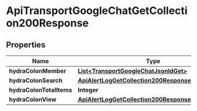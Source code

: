 

# ApiTransportGoogleChatGetCollection200Response


## Properties

| Name | Type | Description | Notes |
|------------ | ------------- | ------------- | -------------|
|**hydraColonMember** | [**List&lt;TransportGoogleChatJsonldGet&gt;**](TransportGoogleChatJsonldGet.md) |  |  |
|**hydraColonSearch** | [**ApiAlertLogGetCollection200ResponseHydraSearch**](ApiAlertLogGetCollection200ResponseHydraSearch.md) |  |  [optional] |
|**hydraColonTotalItems** | **Integer** |  |  [optional] |
|**hydraColonView** | [**ApiAlertLogGetCollection200ResponseHydraView**](ApiAlertLogGetCollection200ResponseHydraView.md) |  |  [optional] |



